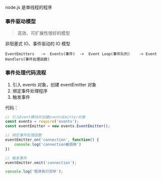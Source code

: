 node.js 是单线程的程序



### 事件驱动模型

> 高效、可扩展性很好的模型

非阻塞式 IO、事件驱动的 IO 模型

```` 
EventEmitters	->	Events(事件)	->	Event Loop(事件队列)	-> Event Handlers(事件处理函数)
````





### 事件处理代码流程

1. 引入 events 对象，创建 eventEmitter 对象
2. 绑定事件处理程序
3. 触发事件





代码：

``` javascript
// 引入Event模块并创建eventsEmitter对象
const events = require('events');
const eventEmitter = new events.EventEmitter();

// 绑定事件处理函数
eventEmitter.on('connection', function() {
	console.log('connection被调用')
})

// 触发事件
eventEmitter.emit('connection');

console.log('程序执行完毕');
```

